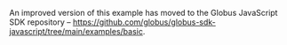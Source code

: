An improved version of this example has moved to the Globus JavaScript SDK repository – https://github.com/globus/globus-sdk-javascript/tree/main/examples/basic.
